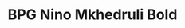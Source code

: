 ---
title: BPG Nino Mkhedruli Bold
style: 1
desktop: http://fonts.ge/ka/font/147/BPG-Nino-Mkhedruli-Bold
---